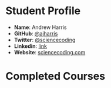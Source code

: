 # Student Profile

- **Name**: Andrew Harris
- **GitHub**: [@ajharris](https://github.com/ajharris)
- **Twitter**: [@sciencecoding](https://twitter.com/sciencecoding)
- **Linkedin**: [link](https://www.linkedin.com/profile/view?id=AAMAAAu0zAMB5QRXdqr6pmP0g4lj7lhmh8ffv_g&authType=&authToken=&trk=mp-allpost-aut-name)
- **Website**: [sciencecoding.com](sciencecoding.com)

# Completed Courses

